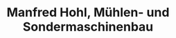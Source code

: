 ---
title: "Manfred Hohl, Mühlen- und Sondermaschinenbau"
url: /graz/manfred-hohl-muehlen-und-sondermaschinenbau/
shop: Schlüsseldienst
---